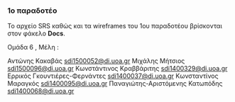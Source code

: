 ### 1o παραδοτέο

Το αρχείο SRS καθώς και τα wireframes του 1ου παραδοτέου βρίσκονται στον φάκελο **Docs**.

Ομάδα 6 , Μέλη :

Αντώνης Κακαβάς sdi1500052@di.uoa.gr
Μιχάλης Μήτσιος sdi1500096@di.uoa.gr
Κωνστάντινος Κραββάριτης sdi1400329@di.uoa.gr
Ερρικός Γκουντιέρες-Φερνάντες sdi1400037@di.uoa.gr
Κωνσταντίνος Μαραγκός sdi1400095@di.uoa.gr 
Παναγιώτης-Αριστόμενης Κατωπόδης sdi1400068@di.uoa.gr

